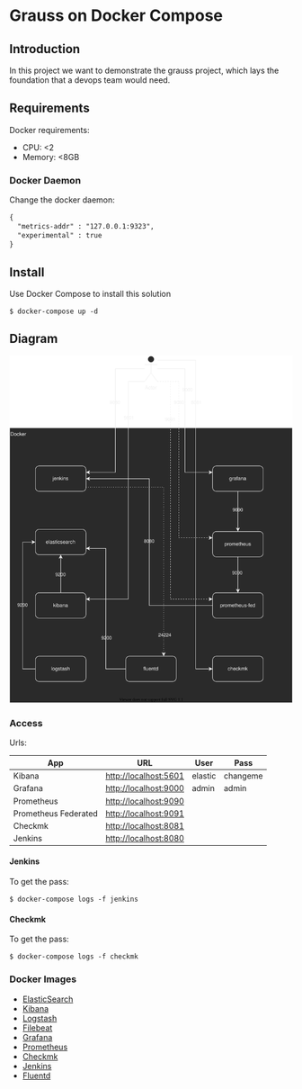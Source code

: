 # Grauss on Docker Compose

## Introduction

In this project we want to demonstrate the grauss project, which lays the foundation that a devops team would need.

## Requirements

Docker requirements:

- CPU: <2
- Memory: <8GB

### Docker Daemon

Change the docker daemon:

```
{
  "metrics-addr" : "127.0.0.1:9323",
  "experimental" : true
}
```

## Install

Use Docker Compose to install this solution

```
$ docker-compose up -d
```

## Diagram

![Diagram](docs/images/diagram.svg)

### Access
Urls:

| App | URL | User | Pass |
|-----|-----|------|------|
|Kibana|[http://localhost:5601](http://localhost:5601)| elastic | changeme |
|Grafana|[http://localhost:9000](http://localhost:9000)| admin |admin|
|Prometheus|[http://localhost:9090](http://localhost:9090)| | |
|Prometheus Federated|[http://localhost:9091](http://localhost:9091) | |
|Checkmk|[http://localhost:8081](http://localhost:8081)| | |
|Jenkins|[http://localhost:8080](http://localhost:8080)| | |

#### Jenkins
To get the pass:

```
$ docker-compose logs -f jenkins
```

#### Checkmk

To get the pass:

```
$ docker-compose logs -f checkmk
```

### Docker Images

* [ElasticSearch](https://hub.docker.com/_/elasticsearch)
* [Kibana](https://hub.docker.com/_/kibana)
* [Logstash](https://hub.docker.com/_/logstash)
* [Filebeat](https://hub.docker.com/r/elastic/filebeat)
* [Grafana](https://hub.docker.com/r/grafana/grafana)
* [Prometheus](https://hub.docker.com/r/prom/prometheus)
* [Checkmk](https://hub.docker.com/r/checkmk/check-mk-raw)
* [Jenkins](https://hub.docker.com/r/jenkins/jenkins)
* [Fluentd](https://hub.docker.com/_/fluentd)
